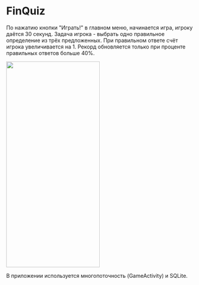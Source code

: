# FinQuiz
По нажатию кнопки "Играть!" в главном меню, начинается игра, игроку даётся 30 секунд. 
Задача игрока - выбрать одно правильное определение из трёх предложенных. 
При правильном ответе счёт игрока увеличивается на 1.
Рекорд обновляется только при проценте правильных ответов больше 40%.

<img src="https://github.com/MironBano/FinQuiz/blob/main/Example.gif" width="250" height="550" />

В приложении используется многопоточность (GameActivity) и SQLite.

